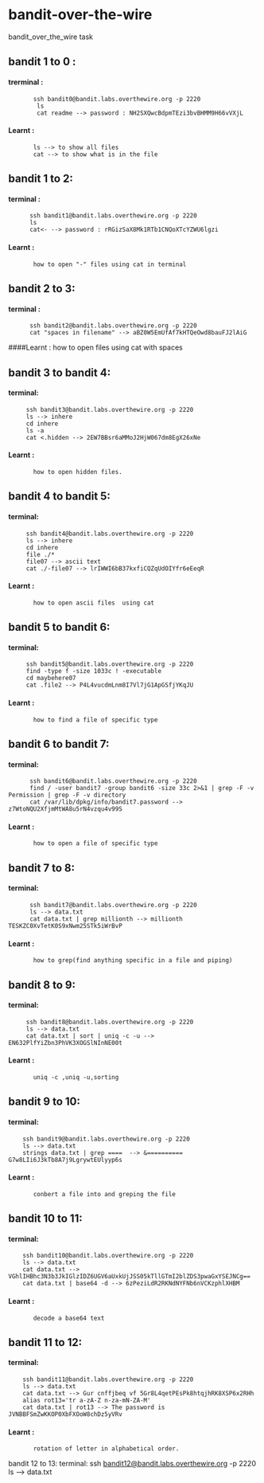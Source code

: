 # bandit-over-the-wire

bandit_over_the_wire task

## bandit 1 to 0 :
#### trerminal : 
           ssh bandit0@bandit.labs.overthewire.org -p 2220  
            ls
            cat readme --> password : NH2SXQwcBdpmTEzi3bvBHMM9H66vVXjL
#### Learnt :
           ls --> to show all files 
           cat --> to show what is in the file


## bandit 1 to 2:
#### terminal :      
          ssh bandit1@bandit.labs.overthewire.org -p 2220  
          ls
          cat<- --> password : rRGizSaX8Mk1RTb1CNQoXTcYZWU6lgzi
#### Learnt :
           how to open "-" files using cat in terminal


## bandit 2 to 3:
#### terminal :
          ssh bandit2@bandit.labs.overthewire.org -p 2220
          cat "spaces in filename" --> aBZ0W5EmUfAf7kHTQeOwd8bauFJ2lAiG
####Learnt :
           how to open files using cat with spaces


## bandit 3 to bandit 4:
#### terminal:
         ssh bandit3@bandit.labs.overthewire.org -p 2220  
         ls --> inhere
         cd inhere
         ls -a  
         cat <.hidden --> 2EW7BBsr6aMMoJ2HjW067dm8EgX26xNe
#### Learnt : 
           how to open hidden files.


## bandit 4 to bandit 5:
#### terminal:
         ssh bandit4@bandit.labs.overthewire.org -p 2220  
         ls --> inhere
         cd inhere
         file ./*
         file07 --> ascii text
         cat ./-file07 --> lrIWWI6bB37kxfiCQZqUdOIYfr6eEeqR
#### Learnt : 
           how to open ascii files  using cat


## bandit 5 to bandit 6:
#### terminal:
         ssh bandit5@bandit.labs.overthewire.org -p 2220  
         find -type f -size 1033c ! -executable
         cd maybehere07
         cat .file2 --> P4L4vucdmLnm8I7Vl7jG1ApGSfjYKqJU
#### Learnt :
           how to find a file of specific type


## bandit 6 to bandit 7:
#### terminal:
          ssh bandit6@bandit.labs.overthewire.org -p 2220 
          find / -user bandit7 -group bandit6 -size 33c 2>&1 | grep -F -v Permission | grep -F -v directory
          cat /var/lib/dpkg/info/bandit7.password --> z7WtoNQU2XfjmMtWA8u5rN4vzqu4v99S
#### Learnt :
           how to open a file of specific type


## bandit 7 to 8:
#### terminal:
          ssh bandit7@bandit.labs.overthewire.org -p 2220 
          ls --> data.txt
          cat data.txt | grep millionth --> millionth TESKZC0XvTetK0S9xNwm25STk5iWrBvP
#### Learnt :
           how to grep(find anything specific in a file and piping)


## bandit 8 to 9:
#### terminal:
         ssh bandit8@bandit.labs.overthewire.org -p 2220  
         ls --> data.txt
         cat data.txt | sort | uniq -c -u -->  EN632PlfYiZbn3PhVK3XOGSlNInNE00t
#### Learnt : 
           uniq -c ,uniq -u,sorting


## bandit 9 to 10:
#### terminal:
        ssh bandit9@bandit.labs.overthewire.org -p 2220
        ls --> data.txt
        strings data.txt | grep ====  --> &========== G7w8LIi6J3kTb8A7j9LgrywtEUlyyp6s
#### Learnt : 
           conbert a file into and greping the file


## bandit 10 to 11:
#### terminal:
        ssh bandit10@bandit.labs.overthewire.org -p 2220   
        ls --> data.txt
        cat data.txt --> VGhlIHBhc3N3b3JkIGlzIDZ6UGV6aUxkUjJSS05kTllGTmI2blZDS3pwaGxYSEJNCg==
        cat data.txt | base64 -d --> 6zPeziLdR2RKNdNYFNb6nVCKzphlXHBM
#### Learnt :
           decode a base64 text


## bandit 11 to 12:
#### terminal:
        ssh bandit11@bandit.labs.overthewire.org -p 2220   
        ls --> data.txt
        cat data.txt --> Gur cnffjbeq vf 5Gr8L4qetPEsPk8htqjhRK8XSP6x2RHh
        alias rot13='tr a-zA-Z n-za-mN-ZA-M'
        cat data.txt | rot13 --> The password is JVNBBFSmZwKKOP0XbFXOoW8chDz5yVRv
#### Learnt : 
           rotation of letter in alphabetical order.


bandit 12 to 13:
terminal:
        ssh bandit12@bandit.labs.overthewire.org -p 2220   
        ls --> data.txt
         



























            
